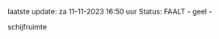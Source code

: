 laatste update: 
za 11-11-2023 16:50   uur 
Status: FAALT - geel - 
<div class="service Y">schijfruimte</div>